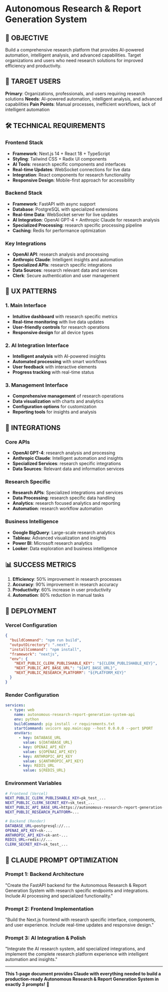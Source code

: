 # Autonomous Research & Report Generation System

## 🎯 OBJECTIVE
Build a comprehensive research platform that provides AI-powered automation, intelligent analysis, and advanced capabilities. Target organizations and users who need research solutions for improved efficiency and productivity.

## 👥 TARGET USERS
**Primary**: Organizations, professionals, and users requiring research solutions
**Needs**: AI-powered automation, intelligent analysis, and advanced capabilities
**Pain Points**: Manual processes, inefficient workflows, lack of intelligent automation

## 🛠️ TECHNICAL REQUIREMENTS

### Frontend Stack
- **Framework**: Next.js 14 + React 18 + TypeScript
- **Styling**: Tailwind CSS + Radix UI components
- **AI Tools**: research specific components and interfaces
- **Real-time Updates**: WebSocket connections for live data
- **Integration**: React components for research functionality
- **Responsive Design**: Mobile-first approach for accessibility

### Backend Stack
- **Framework**: FastAPI with async support
- **Database**: PostgreSQL with specialized extensions
- **Real-time Data**: WebSocket server for live updates
- **AI Integration**: OpenAI GPT-4 + Anthropic Claude for research analysis
- **Specialized Processing**: research specific processing pipeline
- **Caching**: Redis for performance optimization

### Key Integrations
- **OpenAI API**: research analysis and processing
- **Anthropic Claude**: Intelligent insights and automation
- **Specialized APIs**: research specific integrations
- **Data Sources**: research relevant data and services
- **Clerk**: Secure authentication and user management

## 🎨 UX PATTERNS

### 1. Main Interface
- **Intuitive dashboard** with research specific metrics
- **Real-time monitoring** with live data updates
- **User-friendly controls** for research operations
- **Responsive design** for all device types

### 2. AI Integration Interface
- **Intelligent analysis** with AI-powered insights
- **Automated processing** with smart workflows
- **User feedback** with interactive elements
- **Progress tracking** with real-time status

### 3. Management Interface
- **Comprehensive management** of research operations
- **Data visualization** with charts and analytics
- **Configuration options** for customization
- **Reporting tools** for insights and analysis

## 🔗 INTEGRATIONS

### Core APIs
- **OpenAI GPT-4**: research analysis and processing
- **Anthropic Claude**: Intelligent automation and insights
- **Specialized Services**: research specific integrations
- **Data Sources**: Relevant data and information services

### Research Specific
- **Research APIs**: Specialized integrations and services
- **Data Processing**: research specific data handling
- **Analytics**: research focused analytics and reporting
- **Automation**: research workflow automation

### Business Intelligence
- **Google BigQuery**: Large-scale research analytics
- **Tableau**: Advanced visualization and insights
- **Power BI**: Microsoft research analytics
- **Looker**: Data exploration and business intelligence

## 📊 SUCCESS METRICS
1. **Efficiency**: 50% improvement in research processes
2. **Accuracy**: 90% improvement in research accuracy
3. **Productivity**: 60% increase in user productivity
4. **Automation**: 80% reduction in manual tasks

## 🚀 DEPLOYMENT

### Vercel Configuration
```json
{
  "buildCommand": "npm run build",
  "outputDirectory": ".next",
  "installCommand": "npm install",
  "framework": "nextjs",
  "env": {
    "NEXT_PUBLIC_CLERK_PUBLISHABLE_KEY": "${CLERK_PUBLISHABLE_KEY}",
    "NEXT_PUBLIC_API_BASE_URL": "${API_BASE_URL}",
    "NEXT_PUBLIC_RESEARCH_PLATFORM": "${PLATFORM_KEY}"
  }
}
```

### Render Configuration
```yaml
services:
  - type: web
    name: autonomous-research-report-generation-system-api
    env: python
    buildCommand: pip install -r requirements.txt
    startCommand: uvicorn app.main:app --host 0.0.0.0 --port $PORT
    envVars:
      - key: DATABASE_URL
        value: ${DATABASE_URL}
      - key: OPENAI_API_KEY
        value: ${OPENAI_API_KEY}
      - key: ANTHROPIC_API_KEY
        value: ${ANTHROPIC_API_KEY}
      - key: REDIS_URL
        value: ${REDIS_URL}
```

### Environment Variables
```bash
# Frontend (Vercel)
NEXT_PUBLIC_CLERK_PUBLISHABLE_KEY=pk_test_...
NEXT_PUBLIC_CLERK_SECRET_KEY=sk_test_...
NEXT_PUBLIC_API_BASE_URL=https://autonomous-research-report-generation-system-api.onrender.com
NEXT_PUBLIC_RESEARCH_PLATFORM=...

# Backend (Render)
DATABASE_URL=postgresql://...
OPENAI_API_KEY=sk-...
ANTHROPIC_API_KEY=sk-ant-...
REDIS_URL=redis://...
CLERK_SECRET_KEY=sk_test_...
```

## 🎯 CLAUDE PROMPT OPTIMIZATION

### Prompt 1: Backend Architecture
"Create the FastAPI backend for the Autonomous Research & Report Generation System with research specific endpoints and integrations. Include AI processing and specialized functionality."

### Prompt 2: Frontend Implementation
"Build the Next.js frontend with research specific interface, components, and user experience. Include real-time updates and responsive design."

### Prompt 3: AI Integration & Polish
"Integrate the AI research system, add specialized integrations, and implement the complete research platform experience with intelligent automation and insights."

---

**This 1-page document provides Claude with everything needed to build a production-ready Autonomous Research & Report Generation System in exactly 3 prompts!** 🚀

